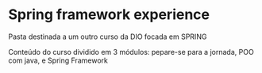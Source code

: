# Spring framework experience
Pasta destinada a um outro curso da DIO focada em SPRING
 
Conteúdo do curso dividido em 3 módulos: pepare-se para a jornada, POO com java, e Spring Framework